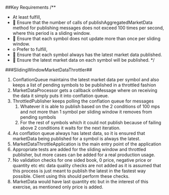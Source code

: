 ##Key Requirements
/**
*  At least fulfill,
*  Ensure that the number of calls of publishAggregatedMarketData method for publishing messages does not exceed 100 times per second, where this period is a sliding window.
*  Ensure that each symbol does not update more than once per sliding window.
* o Prefer to fulfill,
*  Ensure that each symbol always has the latest market data published.
*  Ensure the latest market data on each symbol will be published.
  */

###SlidingWindowMarketDataThrottler##

1) ConflationQueue maintains the latest market data per symbol and also keeps a list of pending symbols to be published in a throttled fashion
2) MarketDataProcessor gets a callback onMessage where on receiving the data it simply puts it into conflation queue.
3) ThrottledPublisher keeps polling the conflation queue for messages 
   1) Whatever it is able to publish based on the 2 conditions of 100 mps and not more than 1 symbol per sliding window it removes from pending symbols 
   2) For the rest of symbols which it could not publish because of failing above 2 conditions it waits for the next iteration.
4) As conflation queue always has latest data, so it is ensured that marketData being published for a symbol is always the latest.
5) MarketDataThrottleApplication is the main entry point of the application
6) Appropriate tests are added for the sliding window and throttled publisher, but more cases can be added for a real production usage.
7) No validation checks for one sided book, 0 price, negative price or quantity etc etc data quality checks are not added as it is assumed that this process is just meant to publish the latest in the fastest way possible. Client using this should perform these checks.
8) MarketData would have last quantity etc but in the interest of this exercise, as mentioned only price is added.